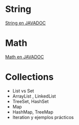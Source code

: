 # String
[String en JAVADOC](https://docs.oracle.com/en/java/javase/11/docs/api/java.base/java/lang/String.html)
# Math
[Math en JAVADOC](https://docs.oracle.com/en/java/javase/11/docs/api/java.base/java/lang/Math.html)

# Collections
- List vs Set
- ArrayList , LinkedList
- TreeSet, HashSet
- Map
- HashMap, TreeMap
- Iteration y ejemplos prácticos